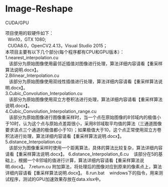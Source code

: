 # Image-Reshape
CUDA/GPU

项目使用的软硬件如下：            
    Win10，GTX 1080;                                      
    CUDA8.0，OpenCV2.4.13，Visual Studio 2015；                                                                            
本项目主要有以下几个部分(每个程序都有CPU和GPU版本）： 
1.nearest_interpolation.cu                                      
    该部分为原始图像使用最邻近插值对图像进行处理，算法详细内容请看【重采样算法说明.docx】。                                      
2.Bilinear_Interpolation.cu                                      
    该部分为原始图像使用双线性插值进行处理，算法详细内容请看【重采样算法说明.docx】。                                      
3.Cubic_Convolution_Interpolation.cu                                      
    该部分为原始图像使用双立方卷积法进行处理，算法详细内容请看【重采样算法说明.docx】。                                      
4.Cubic_Convolution_Interpolation_range.cu                                      
    该部分为原始图像进行图像重采样时，当一个点在原始图像的8邻域内的极值小于10时，认为这个点与原始点差距很小，采用8邻域取平均值的算法（三通道图像要求该点三个通道的极值都小于10）；如果极值大于10，这个点正常使用双立方卷积法进行处理，算法详细内容请看【重采样算法说明.docx】。               
5.distance_Interpolation.cu                                                                   
    该部分为图像重采样时使用一个距离算法，具体的算法比较复杂，算法详细内容请看【重采样算法说明.docx】。
6.distance_Interpolation_6.cu
    该部分在5的基础上，根据一个8邻域的值进行计算，算法详细内容请看【重采样算法说明.docx】。
7.return.cu
    附加算法，将处理后的图像对应到原来的像素点上，算法详细内容请看【重采样算法说明.docx】。
8.run.bat
    windows下的指令，用来测试程序，测试的GPU加速效果存放在data.xlsx中。
